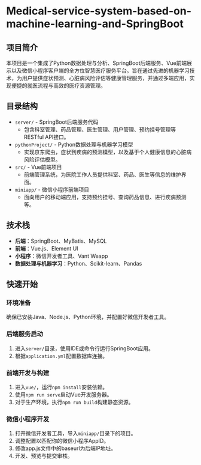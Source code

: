 # Medical-service-system-based-on-machine-learning-and-SpringBoot

## 项目简介

本项目是一个集成了Python数据处理与分析、SpringBoot后端服务、Vue前端展示以及微信小程序客户端的全方位智慧医疗服务平台。旨在通过先进的机器学习技术，为用户提供症状预测、心脏病风险评估等健康管理服务，并通过多端应用，实现便捷的就医流程与高效的医疗资源管理。

## 目录结构

- `server/` - SpringBoot后端服务代码
  - 包含科室管理、药品管理、医生管理、用户管理、预约挂号管理等RESTful API接口。
- `pythonProject/` - Python数据处理与机器学习模型
  - 实现京东爬虫，症状到疾病的预测模型，以及基于个人健康信息的心脏病风险评估模型。
- `src/` - Vue前端项目
  - 前端管理系统，为医院工作人员提供科室、药品、医生等信息的维护界面。
- `miniapp/` - 微信小程序前端项目
  - 面向用户的移动端应用，支持预约挂号、查询药品信息、进行疾病预测等。

## 技术栈

- **后端**：SpringBoot、MyBatis、MySQL
- **前端**：Vue.js、Element UI
- **小程序**：微信开发者工具、Vant Weapp
- **数据处理与机器学习**：Python、Scikit-learn、Pandas

## 快速开始

### 环境准备

确保已安装Java、Node.js、Python环境，并配置好微信开发者工具。

### 后端服务启动

1. 进入`server/`目录，使用IDE或命令行运行SpringBoot应用。
2. 根据`application.yml`配置数据库连接。

### 前端开发与构建

1. 进入`vue/`，运行`npm install`安装依赖。
2. 使用`npm run serve`启动Vue开发服务器。
3. 对于生产环境，执行`npm run build`构建静态资源。

### 微信小程序开发

1. 打开微信开发者工具，导入`miniapp/`目录下的项目。
2. 调整配置以匹配你的微信小程序AppID。
3. 修改app.js文件中的baseurl为后端IP地址。
4. 开发、预览与提交审核。
